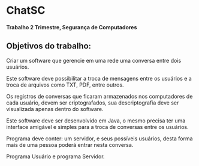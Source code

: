 # ChatSC
#### Trabalho 2 Trimestre, Segurança de Computadores
## Objetivos do trabalho:

Criar um software que gerencie em uma rede uma conversa entre dois usuários.

Este software deve possibilitar a troca de mensagens entre os usuários e a troca de arquivos como TXT, PDF, entre outros.

Os registros de conversas que ficaram armazenados nos computadores de cada usuário, devem ser criptografados, sua descriptografia deve ser visualizada apenas dentro do software.

Este software deve ser desenvolvido em Java, o mesmo precisa ter uma interface amigável e simples para a troca de conversas entre os usuários.

Programa deve conter: um servidor, e seus possíveis usuários, desta forma mais de uma pessoa poderá entrar nesta conversa.

Programa Usuário e programa Servidor.
